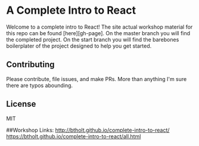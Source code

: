 # A Complete Intro to React

Welcome to a complete intro to React! The site actual workshop material for this repo can be found [here][gh-page]. On the master branch you will find the completed project. On the start branch you will find the barebones boilerplater of the project designed to help you get started.

## Contributing

Please contribute, file issues, and make PRs. More than anything I'm sure there are typos abounding.

## License

MIT

##Workshop Links:
http://btholt.github.io/complete-intro-to-react/
https://btholt.github.io/complete-intro-to-react/all.html
